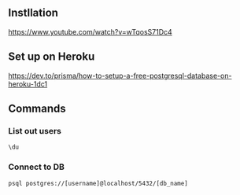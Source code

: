 ## Instllation
https://www.youtube.com/watch?v=wTqosS71Dc4

## Set up on Heroku
https://dev.to/prisma/how-to-setup-a-free-postgresql-database-on-heroku-1dc1

## Commands
### List out users
```postgres
\du
```

### Connect to DB
```postgres
psql postgres://[username]@localhost/5432/[db_name]
```
